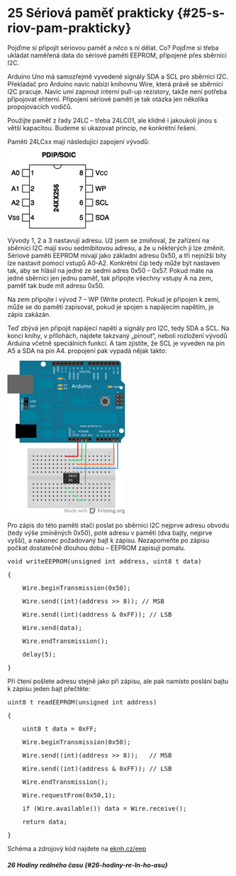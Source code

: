 # 25 Sériová paměť prakticky {#25-s-riov-pam-prakticky}

Pojďme si připojit sériovou paměť a _něco_ s ní dělat. Co? Pojďme si třeba ukládat naměřená data do sériové paměti EEPROM, připojené přes sběrnici I2C.

Arduino Uno má samozřejmě vyvedené signály SDA a SCL pro sběrnici I2C. Překladač pro Arduino navíc nabízí knihovnu Wire, která právě se sběrnicí I2C pracuje. Navíc umí zapnout interní pull-up rezistory, takže není potřeba připojovat ehterní. Připojení sériové paměti je tak otázka jen několika propojovacích vodičů.

Použijte paměť z řady 24LC – třeba 24LC01, ale klidně i jakoukoli jinou s větší kapacitou. Budeme si ukazovat princip, ne konkrétní řešení.

Paměti 24LCxx mají následující zapojení vývodů:

![310-1.png](images/000275.png)

Vývody 1, 2 a 3 nastavují adresu. Už jsem se zmiňoval, že zařízení na sběrnici I2C mají svou sedmibitovou adresu, a že u některých ji lze změnit. Sériové paměti EEPROM mívají jako základní adresu 0x50, a tři nejnižší bity lze nastavit pomocí vstupů A0-A2\. Konkrétní čip tedy může být nastaven tak, aby se hlásil na jedné ze sedmi adres 0x50 – 0x57\. Pokud máte na jedné sběrnici jen jednu paměť, tak připojte všechny vstupy A na zem, paměť tak bude mít adresu 0x50.

Na zem připojte i vývod 7 – WP (Write protect). Pokud je připojen k zemi, může se do paměti zapisovat, pokud je spojen s napájecím napětím, je zápis zakázán.

Teď zbývá jen připojit napájecí napětí a signály pro I2C, tedy SDA a SCL. Na konci knihy, v přílohách, najdete takzvaný „pinout“, neboli rozložení vývodů Arduina včetně speciálních funkcí. A tam zjistíte, že SCL je vyveden na pin A5 a SDA na pin A4\. propojení pak vypadá nějak takto:

![311-1.png](images/000036.png)

Pro zápis do této paměti stačí poslat po sběrnici I2C nejprve adresu obvodu (tedy výše zmíněných 0x50), poté adresu v paměti (dva bajty, nejprve vyšší), a nakonec požadovaný bajt k zápisu. Nezapomeňte po zápisu počkat dostatečně dlouhou dobu – EEPROM zapisují pomalu.

<pre class="kod">void writeEEPROM(unsigned int address, uint8_t data) </pre>

<pre class="kod">{</pre>

<pre class="kod">    Wire.beginTransmission(0x50);</pre>

<pre class="kod">    Wire.send((int)(address &gt;&gt; 8)); // MSB</pre>

<pre class="kod">    Wire.send((int)(address &amp; 0xFF)); // LSB</pre>

<pre class="kod">    Wire.send(data);</pre>

<pre class="kod">    Wire.endTransmission();</pre>

<pre class="kod">    delay(5);</pre>

<pre class="kod">}</pre>

Při čtení pošlete adresu stejně jako při zápisu, ale pak namísto poslání bajtu k zápisu jeden bajt přečtěte:

<pre class="kod">uint8_t readEEPROM(unsigned int address) </pre>

<pre class="kod">{</pre>

<pre class="kod">    uint8_t data = 0xFF;</pre>

<pre class="kod">    Wire.beginTransmission(0x50);</pre>

<pre class="kod">    Wire.send((int)(address &gt;&gt; 8));   // MSB</pre>

<pre class="kod">    Wire.send((int)(address &amp; 0xFF)); // LSB</pre>

<pre class="kod">    Wire.endTransmission();</pre>

<pre class="kod">    Wire.requestFrom(0x50,1);</pre>

<pre class="kod">    if (Wire.available()) data = Wire.receive();</pre>

<pre class="kod">    return data;</pre>

<pre class="kod">}</pre>

Schéma a zdrojový kód najdete na [eknh.cz/eep](https://eknh.cz/eep)

##### 26 Hodiny reálného času {#26-hodiny-re-ln-ho-asu}